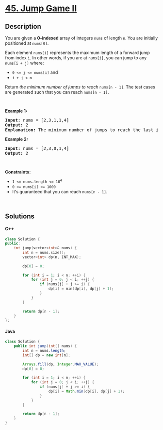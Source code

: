 # [45. Jump Game II](https://leetcode.com/problems/jump-game-ii)

## Description

<p>You are given a <strong>0-indexed</strong> array of integers <code>nums</code> of length <code>n</code>. You are initially positioned at <code>nums[0]</code>.</p>

<p>Each element <code>nums[i]</code> represents the maximum length of a forward jump from index <code>i</code>. In other words, if you are at <code>nums[i]</code>, you can jump to any <code>nums[i + j]</code> where:</p>

<ul>
    <li><code>0 &lt;= j &lt;= nums[i]</code> and</li>
    <li><code>i + j &lt; n</code></li>
</ul>

<p>Return <em>the minimum number of jumps to reach </em><code>nums[n - 1]</code>. The test cases are generated such that you can reach <code>nums[n - 1]</code>.</p>

<p>&nbsp;</p>
<p><strong class="example">Example 1:</strong></p>

<pre>
<strong>Input:</strong> nums = [2,3,1,1,4]
<strong>Output:</strong> 2
<strong>Explanation:</strong> The minimum number of jumps to reach the last index is 2. Jump 1 step from index 0 to 1, then 3 steps to the last index.
</pre>

<p><strong class="example">Example 2:</strong></p>

<pre>
<strong>Input:</strong> nums = [2,3,0,1,4]
<strong>Output:</strong> 2
</pre>

<p>&nbsp;</p>
<p><strong>Constraints:</strong></p>

<ul>
    <li><code>1 &lt;= nums.length &lt;= 10<sup>4</sup></code></li>
    <li><code>0 &lt;= nums[i] &lt;= 1000</code></li>
    <li>It&#39;s guaranteed that you can reach <code>nums[n - 1]</code>.</li>
</ul>
<p>&nbsp;</p>

## Solutions

<!-- tabs:start -->

#### C++

```cpp
class Solution {
public:
    int jump(vector<int>& nums) {
        int n = nums.size();
        vector<int> dp(n, INT_MAX);
        
        dp[0] = 0;
        
        for (int i = 1; i < n; ++i) {
            for (int j = 0; j < i; ++j) {
                if (nums[j] + j >= i) {
                    dp[i] = min(dp[i], dp[j] + 1);
                }
            }
        }
        
        return dp[n - 1];
    }
};
```

#### Java

```java
class Solution {
    public int jump(int[] nums) {
        int n = nums.length;
        int[] dp = new int[n];
        
        Arrays.fill(dp, Integer.MAX_VALUE);
        dp[0] = 0;
        
        for (int i = 1; i < n; ++i) {
            for (int j = 0; j < i; ++j) {
                if (nums[j] + j >= i) {
                    dp[i] = Math.min(dp[i], dp[j] + 1);
                }
            }
        }
        
        return dp[n - 1];
    }
}
```

<!-- tabs:end -->